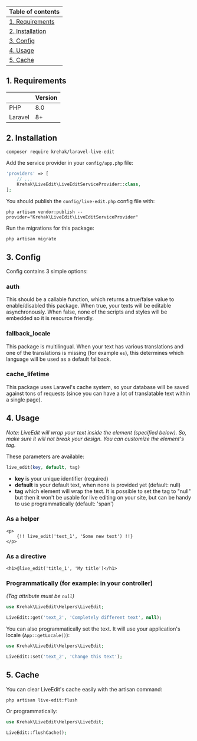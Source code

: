 | Table of contents |
|-----------------|
| [1. Requirements](#1-requirements) |
| [2. Installation](#2-installation) |
| [3. Config](#3-config) |
| [4. Usage](#4-usage) |
| [5. Cache](#5-cache) |

## 1. Requirements
| | Version |
|---|---|
| PHP | 8.0 |
| Laravel | 8+ |

## 2. Installation
```shell script
composer require krehak/laravel-live-edit
```

Add the service provider in your `config/app.php` file:
```php
'providers' => [
    // ...
    Krehak\LiveEdit\LiveEditServiceProvider::class,
];
```

You should publish the `config/live-edit.php` config file with:
```shell script
php artisan vendor:publish --provider="Krehak\LiveEdit\LiveEditServiceProvider"
```

Run the migrations for this package:
```shell script
php artisan migrate
```

## 3. Config
Config contains 3 simple options:

### auth
This should be a callable function, which returns a true/false value to enable/disabled this package. When true, your texts will be editable asynchronously. When false, none of the scripts and styles will be embedded so it is resource friendly.

### fallback_locale
This package is multilingual. When your text has various translations and one of the translations is missing (for example `es`), this determines which language will be used as a default fallback.

### cache_lifetime
This package uses Laravel's cache system, so your database will be saved against tons of requests (since you can have a lot of translatable text within a single page).

## 4. Usage
_Note: LiveEdit will wrap your text inside the element (specified below). So, make sure it will not break your design. You can customize the element's tag._

These parameters are available:
```php
live_edit(key, default, tag)
```
- **key** is your unique identifier (required)
- **default** is your default text, when none is provided yet (default: null)
- **tag** which element will wrap the text. It is possible to set the tag to "null" but then it won't be usable for live editing on your site, but can be handy to use programmatically (default: 'span')

### As a helper
```blade
<p>
    {!! live_edit('text_1', 'Some new text') !!}
</p>
```

### As a directive
```blade
<h1>@live_edit('title_1', 'My title')</h1>
```

### Programmatically (for example: in your controller)
_(Tag attribute must be `null`)_

```php
use Krehak\LiveEdit\Helpers\LiveEdit;

LiveEdit::get('text_2', 'Completely different text', null);
```

You can also programmatically set the text. It will use your application's locale (`App::getLocale()`):
```php
use Krehak\LiveEdit\Helpers\LiveEdit;

LiveEdit::set('text_2', 'Change this text');
```

## 5. Cache
You can clear LiveEdit's cache easily with the artisan command:
```shell script
php artisan live-edit:flush
```

Or programmatically:
```php
use Krehak\LiveEdit\Helpers\LiveEdit;

LiveEdit::flushCache();
```
